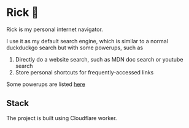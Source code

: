 # Rick 🐰

Rick is my personal internet navigator.

I use it as my default search engine, which is similar to a normal duckduckgo search but with some powerups, such as
1. Directly do a website search, such as MDN doc search or youtube search
2. Store personal shortcuts for frequently-accessed links

Some powerups are listed [here](https://rick.benclmnt.com/)

## Stack

The project is built using Cloudflare worker.
